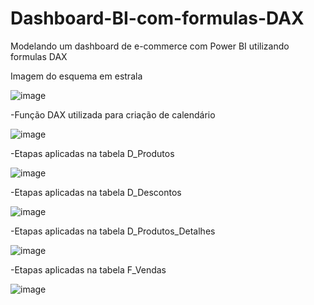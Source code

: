 # Dashboard-BI-com-formulas-DAX
 Modelando um dashboard de e-commerce com Power BI utilizando formulas DAX



 Imagem do esquema em estrala

 ![image](https://github.com/user-attachments/assets/9dc238fa-aaf0-4cd8-8762-563866ee44c9)

 -Função DAX utilizada para criação de calendário

 ![image](https://github.com/user-attachments/assets/a82e2cd3-783b-46a8-b2ab-61f41fab3bdc)

 
 -Etapas aplicadas na tabela D_Produtos

 ![image](https://github.com/user-attachments/assets/1aa952d1-adc8-447c-a4f7-c1a810788a5a)


 -Etapas aplicadas na tabela D_Descontos

 ![image](https://github.com/user-attachments/assets/e1b32151-bf69-468e-aa6e-437ab3c7e6f2)

 -Etapas aplicadas na tabela D_Produtos_Detalhes

 ![image](https://github.com/user-attachments/assets/70715f74-c34b-4e48-aa31-136f0c10f946)

 -Etapas aplicadas na tabela F_Vendas

 ![image](https://github.com/user-attachments/assets/860433e1-e3db-40f7-8eb5-83dec311a1c2)
